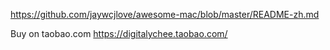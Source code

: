 https://github.com/jaywcjlove/awesome-mac/blob/master/README-zh.md

Buy on taobao.com
https://digitalychee.taobao.com/
